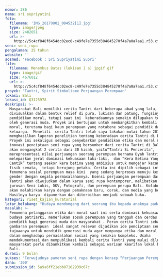 ```yaml
---
nomor: 386
nama: sri supriyatini
foto:
  filename: 'IMG_20170802_084532[1].jpg'
  type: image/jpeg
  size: 2482651
  url: >-
    http://5c4cf848f6454dc02ec8-c49fe7e7355d384845270f4a7a0a7aa1.r53.cf2.rackcdn.com/6ab6e817-761d-4e25-8c9b-4c5797fc5a40/IMG_20170802_084532[1].jpg
seni: seni_rupa
pengalaman: 25 tahun
website: ''
sosmed: 'Facebook : Sri Supriyatini Supri'
file:
  filename: Menembus Batas (lukisan I a) jpgif.gif
  type: image/gif
  size: 4676012
  url: >-
    http://5c4cf848f6454dc02ec8-c49fe7e7355d384845270f4a7a0a7aa1.r53.cf2.rackcdn.com/901ae33a-f652-475d-aeb4-abc3a78b22d1/Menembus%20Batas%20(lukisan%20I%20a)%20jpgif.gif
proyek: 'Tantri, Spirit Simbolisme Perjuangan Perempuan'
lokasi: Bali
lokasi_id: Q3125978
deskripsi: >-
  Masyarakat Bali memiliki cerita Tantri dari beberapa abad yang lalu, 
  divisualkan dalam bentuk relief di pura, lukisan dan patung, fungsinya sebagai
  pendidikan moral, tetapi saat ini  keberadaannya semakin dilupakan terutama
  oleh generasi muda. Proyek ini bertujuan untuk membangkitkan kembali pesan
  moral, terutama bagi kaum perempuan yang notabene sebagai pendidik dalam
  keluarga.  Meneliti  cerita Tantri telah saya lakukan mulai tahun 2010,
  menghasilkan laporan penelitian tentang keberadaan cerita Tantri di Bali.
  Proyek ini sekaligus sebagai penyebarkan pendidikan etika dan moral melalui
  inovasi penciptaan seni rupa yang bersumber dari cerita Tantri di Bali, dan
  akan mengangkat 2 cerita dari 30 kisah, yaitu“Tantri Si Pencerita”,
  merepresentasi nilai perjuangan seorang perempuan bernama Dyah Tantri dalam
  melepaskan jerat dominasi kekuasaan laki-laki,  dan “Kera Betina Yang Ingin
  Cantik” tentang seekor kera betina yang ambisius untuk mengejar kecantikan
  fisik semata,  tetapi berujung petaka. Cerita ini dipilih sebagai interpretasi
  fenomena sosial perempuan masa kini  yang sedang berproses menuju kesetaraan
  gender dengan segala permasalahannya. Esensi perjuangan perempuan dari cerita
  Tantri akan diwujudkan dalam karya seni rupa kontemporer, melibatkan mahasiswi
  jurusan Seni Lukis, DKV, Fotografi, dan perempuan perupa Bali. Kolaborasi 
  akan melahirkan karya dengan pemaknaan baru, corak, dan media yang beragam.
  Hasilnya karya  dipamerkan dan diterbitkan menjadi sebuah buku.
kategori: riset_kajian_kuratorial
latar_belakang: "Budaya mendongeng dari seorang ibu kepada anaknya pada zaman sekarang sudah mulai luntur, digantikan media sosial yang lebih menarik. Tidak terkecuali perempuan Bali yang mempunyai kegiatan sangat padat di ranah domesti maupun sosial. Perempuan Bali  dikenal akan etos kerjanya yang tinggi, serta pengabdian terhadap keluarga, adat istiadat dan agama, sehingga julukan perempuan tangguh, ulet dan tidak banyak mengeluh melekat pada dirinya. Sayangnya kewajiban mengabdi pada keluarga masih belum sebanding dengan hak-hak yang dia dapatkan, seperti hak atas akses di ranah sosial. Dominasi kekuasaan laki-laki disegala aspek kehidupan masih berjalan di Bali, sehingga perempuan dianggap kurang penting dalam mengambil keputusan dan kebijakan di dalam keluarga maupun masyarakat. Hal itu mengakibatkan perempuan kurang percaya diri atas kemampuan dan kecerdasan yang dimilikinya.\r\nPerempuan sebagi pendidik mengajarkan anak-anaknya tentang etika, moral yang baik, salah satu sumbernya terdapat pada fabel Tantri, ajaran moralnya berlaku  sepanjang masa, mengandung pesan tentang kebaikan, kejujuran, kerja keras, percaya diri. Tantri sebagai pengetahuan, diperlukan bagi perempuan Bali masa kini untuk  meraih keadilan atas hak aktualisasi diri di ranah sosial, salah satunya bidang seni rupa. Tantri sebagai cermin bagi perempuan untuk lebih cerdas dan bijaksana menghadapi kehidupan, kecerdasan menentukan atas pengakuan potensi perempuan agar dapat mandiri dalam bersikap."
masalah: >-
  Fenomena pelanggaran etika dan moral saat ini serta dominasi kekuasaan dalam
  budaya patriarki, memerlukan sosok perempuan yang tangguh dan cerdas sebagai
  pendidik bagi generasi muda dan masyarakat . Peran cerita Tantri sebagai
  gambaran perempuan  ideal sangat relevan dijadikan ide penciptaan seni rupa,
  tujuaanya untuk mendidik generasi muda agar mempunya etika dan moral yang baik
  dalam menghadapi permasalahan sosial yang semakin kompleks. Usaha
  mendokumentasi dan mempublikasi kembali cerita Tantri yang mulai dilupakan
  masyarakat perlu dibankitkan kembali sebagai warisan kearifan lokal budaya
  Bali.
durasi: 9 bulan
sukses: "Terwujudnya pameran seni rupa dengan konsep “Perjuangan Perempuan” yang bersumber dari cerita Tantri,  serta membangkitkan apresiasi masyarakat untuk mencintai kearifan lokal.\r\n\r\n\t  Terbit buku yang menggambarkan tentang peninggalan-peninggalan visual dari cerita Tantri yang ada di Bali, akan menjadi perbendaharaan keragaman seni rupa di Bali dan Indonesia.\r\n"
dana: '300'
submission_id: 5a9a6ff21ebb07102939c67c
---
```


